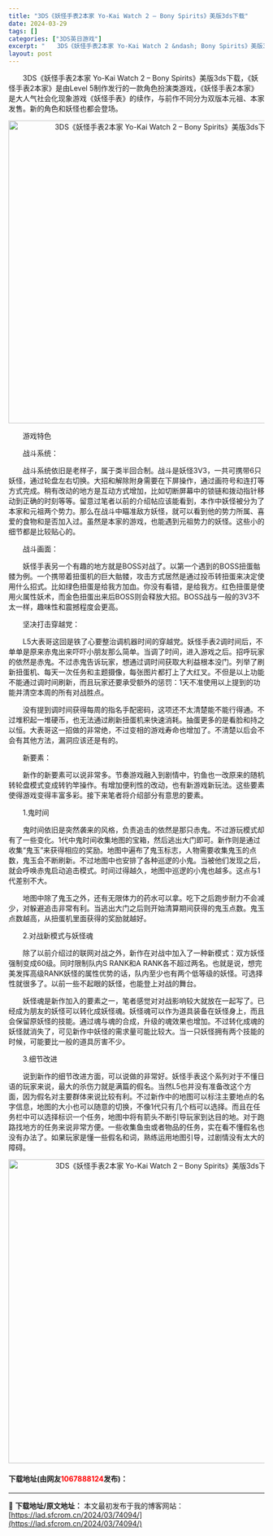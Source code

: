 ```yaml
---
title: "3DS《妖怪手表2本家 Yo-Kai Watch 2 – Bony Spirits》美版3ds下载"
date: 2024-03-29
tags: []
categories: ["3DS英日游戏"]
excerpt: "　　3DS《妖怪手表2本家 Yo-Kai Watch 2 &ndash; Bony Spirits》美版3ds下载，《妖怪手表2本家》是由Level 5制作发行的一款角色扮演类游戏，《妖怪手表2本家》是大人气社会化现象游戏《妖怪手表》的续作，与前作不同分为双版本元祖、本家发售。新的角色和妖怪也都会登&hellip;"
layout: post
---
```


 <p>　　3DS《妖怪手表2本家 Yo-Kai Watch 2 &ndash; Bony Spirits》美版3ds下载，《妖怪手表2本家》是由Level 5制作发行的一款角色扮演类游戏，《妖怪手表2本家》是大人气社会化现象游戏《妖怪手表》的续作，与前作不同分为双版本元祖、本家发售。新的角色和妖怪也都会登场。</p> <p align="center"><img align="" border="0" src="https://lad.sfcrom.cn/wp-content/uploads/2024/03/20240329_660630d2c4b37.png" width="595" alt="3DS《妖怪手表2本家 Yo-Kai Watch 2 – Bony Spirits》美版3ds下载" /></p> <p>　　游戏特色</p> <p>　　战斗系统：</p> <p>　　战斗系统依旧是老样子，属于类半回合制。战斗是妖怪3V3，一共可携带6只妖怪，通过轮盘左右切换。大招和解除附身需要在下屏操作，通过画符号和连打等方式完成。稍有改动的地方是互动方式增加，比如切断屏幕中的锁链和拨动指针移动到正确的时刻等等。留意过笔者以前的介绍帖应该能看到，本作中妖怪被分为了本家和元祖两个势力。那么在战斗中瞄准敌方妖怪，就可以看到他的势力所属、喜爱的食物和是否加入过。虽然是本家的游戏，也能遇到元祖势力的妖怪。这些小的细节都是比较贴心的。</p> <p>　　战斗画面：</p> <p>　　妖怪手表另一个有趣的地方就是BOSS对战了。以第一个遇到的BOSS扭蛋骷髅为例。一个携带着扭蛋机的巨大骷髅，攻击方式居然是通过投币转扭蛋来决定使用什么招式。比如绿色扭蛋是给我方加血。你没有看错，是给我方。红色扭蛋是使用火属性妖术，而金色扭蛋出来后BOSS则会释放大招。BOSS战与一般的3V3不太一样，趣味性和震撼程度会更高。</p> <p>　　坚决打击穿越党：</p> <p>　　L5大表哥这回是铁了心要整治调机器时间的穿越党。妖怪手表2调时间后，不单单是原来赤鬼出来吓吓小朋友那么简单。当调了时间，进入游戏之后。招呼玩家的依然是赤鬼。不过赤鬼告诉玩家，想通过调时间获取大利益根本没门。列举了刷新扭蛋机、每天一次任务和主题摄像，每张图片都打上了大红叉。不但是以上功能不能通过调时间刷新，而且玩家还要承受额外的惩罚：1天不准使用以上提到的功能并清空本周的所有对战胜点。</p> <p>　　没有提到调时间获得每周的指名手配密码，这项还不太清楚能不能行得通。不过堆积起一堆硬币，也无法通过刷新扭蛋机来快速消耗。抽蛋更多的是看脸和持之以恒。大表哥这一招做的非常绝，不过变相的游戏寿命也增加了。不清楚以后会不会有其他方法，漏洞应该还是有的。</p> <p>　　新要素：</p> <p>　　新作的新要素可以说非常多。节奏游戏融入到剧情中，钓鱼也一改原来的随机转轮盘模式变成转钓竿操作。有增加便利性的改动，也有新游戏新玩法。这些要素使得游戏变得丰富多彩。接下来笔者将介绍部分有意思的要素。</p> <p>　　1.鬼时间</p> <p>　　鬼时间依旧是突然袭来的风格，负责追击的依然是那只赤鬼。不过游玩模式却有了一些变化。1代中鬼时间收集地图的宝箱，然后逃出大门即可。新作则是通过收集&ldquo;鬼玉&rdquo;来获得相应的奖励。地图中遍布了鬼玉标志，人物需要收集鬼玉的点数，鬼玉会不断刷新。不过地图中也安排了各种巡逻的小鬼。当被他们发现之后，就会呼唤赤鬼启动追击模式。时间过得越久，地图中巡逻的小鬼也越多。这点与1代差别不大。</p> <p>　　地图中除了鬼玉之外，还有无限体力的药水可以拿。吃下之后跑步耐力不会减少，对躲避追击非常有利。当逃出大门之后则开始清算期间获得的鬼玉点数。鬼玉点数越高，从扭蛋机里面获得的奖励就越好。</p> <p>　　2.对战新模式与妖怪魂</p> <p>　　除了以前介绍过的联网对战之外，新作在对战中加入了一种新模式：双方妖怪强制变成60级。同时限制队内S RANK和A RANK各不超过两名。也就是说，想完美发挥高级RANK妖怪的属性优势的话，队内至少也有两个低等级的妖怪。可选择性就很多了。以前一些不起眼的妖怪，也能登上对战的舞台。</p> <p>　　妖怪魂是新作加入的要素之一，笔者感觉对对战影响较大就放在一起写了。已经成为朋友的妖怪可以转化成妖怪魂。妖怪魂可以作为道具装备在妖怪身上，而且会保留原妖怪的技能。通过魂与魂的合成，升级的魂效果也增加。不过转化成魂的妖怪就消失了，可见新作中妖怪的需求量可能比较大。当一只妖怪拥有两个技能的时候，可能要比一般的道具厉害不少。</p> <p>　　3.细节改进</p> <p>　　说到新作的细节改进方面，可以说做的非常好。妖怪手表这个系列对于不懂日语的玩家来说，最大的杀伤力就是满篇的假名。当然L5也并没有准备改这个方面，因为假名对主要群体来说比较有利。不过新作中的地图可以标注主要地点的名字信息，地图的大小也可以随意的切换，不像1代只有几个档可以选择。而且在任务栏中可以选择标识一个任务，地图中将有箭头不断引导玩家到达目的地。对于跑路找地方的任务来说非常方便。一些收集鱼虫或者物品的任务，实在看不懂假名也没有办法了。如果玩家是懂一些假名和词，熟练运用地图引导，过剧情没有太大的障碍。</p> <p align="center"><img align="" border="0" src="https://lad.sfcrom.cn/wp-content/uploads/2024/03/20240329_660630d4107a2.png" width="597" alt="3DS《妖怪手表2本家 Yo-Kai Watch 2 – Bony Spirits》美版3ds下载" /></p> <p><h4>下载地址(由网友<font color="red">1067888124</font>发布)：</h4></p> 

---
📖 **下载地址/原文地址：** 本文最初发布于我的博客网站：[https://lad.sfcrom.cn/2024/03/74094/](https://lad.sfcrom.cn/2024/03/74094/)

